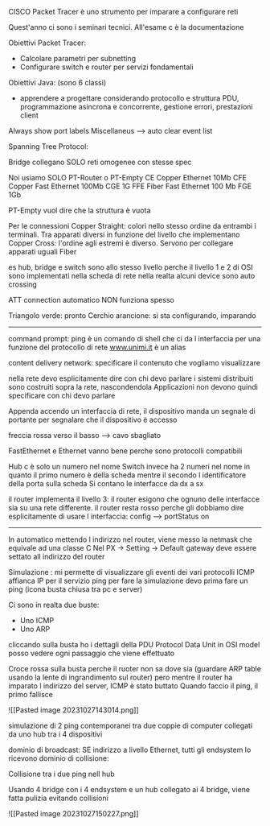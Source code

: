 CISCO Packet Tracer è uno strumento per imparare a configurare reti

Quest'anno ci sono i seminari tecnici. All'esame c è la documentazione

Obiettivi Packet Tracer:
- Calcolare parametri per subnetting
- Configurare switch e router per servizi fondamentali

Obiettivi Java: (sono 6 classi)
- apprendere a progettare considerando protocollo e struttura PDU, programmazione asincrona e concorrente, gestione errori, prestazioni client

Always show port labels 
Miscellaneus --> auto clear event list


Spanning Tree Protocol: 

Bridge collegano SOLO reti omogenee con stesse spec

Noi usiamo SOLO PT-Router o PT-Empty
CE Copper Ethernet 10Mb
CFE Copper Fast Ethernet 100Mb
CGE 1G
FFE Fiber Fast Ethernet 100 Mb
FGE 1Gb

PT-Empty vuol dire che la struttura è vuota

Per le connessioni
Copper Straight: colori nello stesso ordine da entrambi i terminali. Tra apparati diversi in funzione del livello che implementano
Copper Cross: l'ordine agli estremi è diverso. Servono per collegare apparati uguali
Fiber

es hub, bridge e switch sono allo stesso livello perche il livello 1 e 2 di OSI sono implementati nella scheda di rete
nella realta alcuni device sono auto crossing

ATT connection automatico NON funziona spesso

Triangolo verde: pronto
Cerchio arancione: si sta configurando, imparando

---

command prompt: ping è un comando di shell che ci da l interfaccia per una funzione del protocollo di rete 
www.unimi.it è un alias

content delivery network: specificare il contenuto che vogliamo visualizzare

nella rete devo esplicitamente dire con chi devo parlare
i sistemi distribuiti sono costruiti sopra la rete, nascondendola
Applicazioni non devono quindi specificare con chi devo parlare

Appenda accendo un interfaccia di rete, il dispositivo manda un segnale di portante per segnalare che il dispositivo è accesso

freccia rossa verso il basso --> cavo sbagliato

FastEthernet e Ethernet vanno bene perche sono protocolli compatibili

Hub c è solo un numero nel nome
Switch invece ha 2 numeri nel nome in quanto il primo numero è della scheda mentre il secondo l identificatore della porta sulla scheda
Si contano le interfacce da dx a sx

il router implementa il livello 3: il router esigono che ognuno delle interfacce sia su una rete differente. 
il router resta rosso perche gli dobbiamo dire esplicitamente di usare l interfaccia: config --> portStatus on

---

In automatico mettendo l indirizzo nel router, viene messo la netmask che equivale ad una classe C
Nel PX -> Setting -> Default gateway deve essere settato all indirizzo del router

Simulazione : mi permette di visualizzare gli eventi dei vari protocolli
ICMP affianca IP per il servizio ping
per fare la simulazione devo prima fare un ping (icona busta chiusa tra pc e server)

Ci sono in realta due buste:
- Uno ICMP 
- Uno ARP

cliccando sulla busta ho i dettagli della PDU Protocol Data Unit
in OSI model posso vedere ogni passaggio che viene effettuato

Croce rossa sulla busta perche il ruoter non sa dove sia (guardare ARP table usando la lente di ingrandimento sul router)
pero mentre il router ha imparato l indirizzo del server, ICMP è stato buttato
Quando faccio il ping, il primo fallisce

![[Pasted image 20231027143014.png]]

simulazione di 2 ping contemporanei tra due coppie di computer collegati da uno hub tra i 4 dispositivi

dominio di broadcast: SE indirizzo a livello Ethernet, tutti gli endsystem lo ricevono
dominio di collisione: 

Collisione tra i due ping nell hub

Usando 4 bridge con i 4 endsystem e un hub collegato ai 4 bridge, viene fatta pulizia evitando collisioni

![[Pasted image 20231027150227.png]]